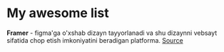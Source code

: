 # My awesome list

**Framer** - figma'ga o'xshab dizayn tayyorlanadi va shu dizaynni vebsayt sifatida chop etish imkoniyatini beradigan platforma. [Source](https://framer.com/)
